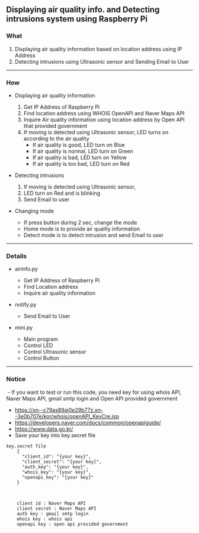 ## Displaying air quality info. and Detecting intrusions system using Raspberry Pi 


### What
  1. Displaying air quality information based on location address using IP Address
  2. Detecting intrusions using Ultrasonic sensor and Sending Email to User
***
### How
  - Displaying air quality information
    1. Get IP Address of Raspberry Pi
    2. Find location address using WHOIS OpenAPI and Naver Maps API
    3. Inquire Air quality information using location address by Open API that provided government
    4. If moving is detected using Ultrasonic sensor, LED turns on according to the air quality
        - If air quality is good, LED turn on Blue
        - If air quality is normal, LED turn on Green
        - If air quality is bad, LED turn on Yellow
        - If air quality is too bad, LED turn on Red
        
  - Detecting intrusions
    1. If moving is detected using Ultrasonic sensor,
    2. LED turn on Red and is blinking
    3. Send Email to user
    
  - Changing mode
    + If press button during 2 sec, change the mode
    + Home mode is to provide air quality information
    + Detect mode is to detect intrusion and send Email to user
***    
### Details
  - airinfo.py
    + Get IP Address of Raspberry Pi
    + Find Location address
    + Inquire air quality information
  
  
  - notify.py
    + Send Email to User
  
  - mini.py
    + Main program
    + Control LED
    + Control Ultrasonic sensor
    + Control Button
***
### Notice
  -  If you want to test or run this code, you need key for using whois API, Naver Maps API, gmail smtp login and Open API provided government
  -  <https://xn--c79as89aj0e29b77z.xn--3e0b707e/kor/whois/openAPI_KeyCre.jsp>
  -  <https://developers.naver.com/docs/common/openapiguide/>
  -  <https://www.data.go.kr/>
  -  Save your key into key.secret file
  <pre><code>key.secret file
    { 
      "client_id": "{your key}",
      "client_secret": "{your key}",
      "auth_key": "{your key}",
      "whois_key": "{your key}",
      "openapi_key": "{your key}"
    }
  </code></pre>
  <pre><code>
    client id : Naver Maps API
    client secret : Naver Maps API
    auth key : gmail smtp login
    whois key : whois api
    openapi key : open api provided government
  </code></pre>
    
    
